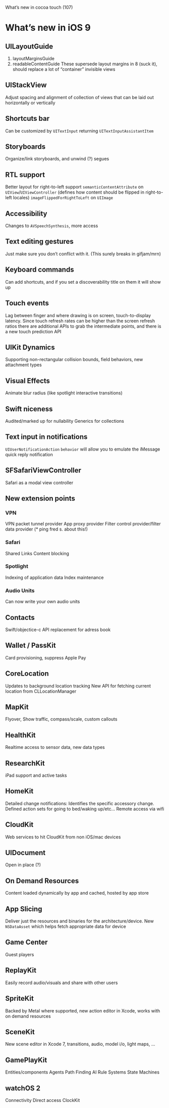 What’s new in cocoa touch (107)

# What’s new in iOS 9
## UILayoutGuide
1. layoutMarginsGuide
2. readableContentGuide
These supersede layout margins in 8 (suck it), should replace a lot of “container” invisible views
## UIStackView
Adjust spacing and alignment of collection of views that can be laid out horizontally or vertically
## Shortcuts bar
Can be customized by `UITextInput` returning `UITextInputAssistantItem`
## Storyboards
Organize/link storyboards, and unwind (?) segues
## RTL support
Better layout for right-to-left support
`semanticContentAttribute` on `UIView`/`UIViewController` (defines how content should be flipped in right-to-left locales)
`imageFlippedForRightToLeft` on `UIImage`
## Accessibility
Changes to `AVSpeechSynthesis`, more access
## Text editing gestures
Just make sure you don’t conflict with it. (This surely breaks in gifjam/mrn)
## Keyboard commands
Can add shortcuts, and if you set a discoverability title on them it will show up
## Touch events
Lag between finger and where drawing is on screen, touch-to-display latency. Since touch refresh rates can be higher than the screen refresh ratios there are additional APIs to grab the intermediate points, and there is a new touch prediction API
## UIKit Dynamics
Supporting non-rectangular collision bounds, field behaviors, new attachment types
## Visual Effects
Animate blur radius (like spotlight interactive transitions)
## Swift niceness
Audited/marked up for nullability
Generics for collections
## Text input in notifications
`UIUserNotificationAction` `behavior` will allow you to emulate the iMessage quick reply notification
## SFSafariViewController
Safari as a modal view controller
## New extension points
### VPN
VPN packet tunnel provider
App proxy provider
Filter control provider/filter data provider (* ping fred s. about this!)
### Safari
Shared Links
Content blocking
### Spotlight
Indexing of application data
Index maintenance
### Audio Units
Can now write your own audio units
## Contacts
Swift/objectice-c API replacement for adress book
## Wallet / PassKit
Card provisioning, suppress Apple Pay
## CoreLocation
Updates to background location tracking
New API for fetching current location from CLLocationManager
## MapKit
Flyover, Show traffic, compass/scale, custom callouts
## HealthKit
Realtime access to sensor data, new data types
## ResearchKit
iPad support and active tasks
## HomeKit
Detailed change notifications: Identifies the specific accessory change. Defined action sets for going to bed/waking up/etc… Remote access via wifi
## CloudKit
Web services to hit CloudKit from non iOS/mac devices
## UIDocument
Open in place (?)
## On Demand Resources
Content loaded dynamically by app and cached, hosted by app store
## App Slicing
Deliver just the resources and binaries for the architecture/device.
New `NSDataAsset` which helps fetch appropriate data for device
## Game Center 
Guest players
## ReplayKit
Easily record audio/visuals and share with other users
## SpriteKit
Backed by Metal where supported, new action editor in Xcode, works with on demand resources
## SceneKit
New scene editor in Xcode 7, transitions, audio, model i/o, light maps, …
## GamePlayKit
Entities/components
Agents
Path Finding
AI
Rule Systems
State Machines
## watchOS 2
Connectivity
Direct access
ClockKit